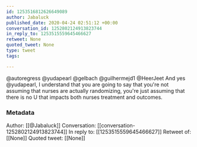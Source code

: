 ```yaml
---
id: 1253516812626649089
author: Jabaluck
published_date: 2020-04-24 02:51:12 +00:00
conversation_id: 1252802124913823744
in_reply_to: 1253515559645466627
retweet: None
quoted_tweet: None
type: tweet
tags:

---
```


@autoregress @yudapearl @gelbach @guilhermejd1 @HeerJeet And yes @yudapearl, I understand that you are going to say that you're not assuming that nurses are actually randomizing, you're just assuming that there is no U that impacts both nurses treatment and outcomes.

### Metadata

Author: [[@Jabaluck]]
Conversation: [[conversation-1252802124913823744]]
In reply to: [[1253515559645466627]]
Retweet of: [[None]]
Quoted tweet: [[None]]
